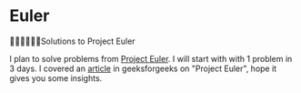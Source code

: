 # Euler
👨🏻‍💻👨🏼‍💻Solutions to Project Euler

I plan to solve problems from [Project Euler](https://projecteuler.net/archives). I will start with with 1 problem in 3 days. I covered an [article](https://www.geeksforgeeks.org/project-euler/) in geeksforgeeks on "Project Euler", hope it gives you some insights.
